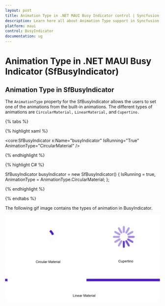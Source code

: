 ```yaml
---
layout: post
title: Animation Type in .NET MAUI Busy Indicator control | Syncfusion
description: Learn here all about Animation Type support in Syncfusion .NET MAUI Busy Indicator (SfBusyIndicator) control and more.
platform: maui
control: BusyIndicator
documentation: ug
---
```

# Animation Type in .NET MAUI Busy Indicator (SfBusyIndicator)

## Animation Type in SfBusyIndicator

The `AnimationType` property for the SfBusyIndicator allows the users to set one of the animations from the built-in animations. The different types of animations are `CircularMaterial,` `LinearMaterial,` and `Cupertino.`

{% tabs %}

{% highlight xaml %}

<core:SfBusyIndicator x:Name="busyIndicator"
                        IsRunning="True"
                        AnimationType="CircularMaterial" />

{% endhighlight %}

{% highlight C# %}

SfBusyIndicator busyIndicator = new SfBusyIndicator()
{
    IsRunning = true,
    AnimationType = AnimationType.CircularMaterial;
};

{% endhighlight %}

{% endtabs %}

The following gif image contains the types of animation in BusyIndicator.

![Animation Types](Images/AnimationType/AnimationType.gif)
